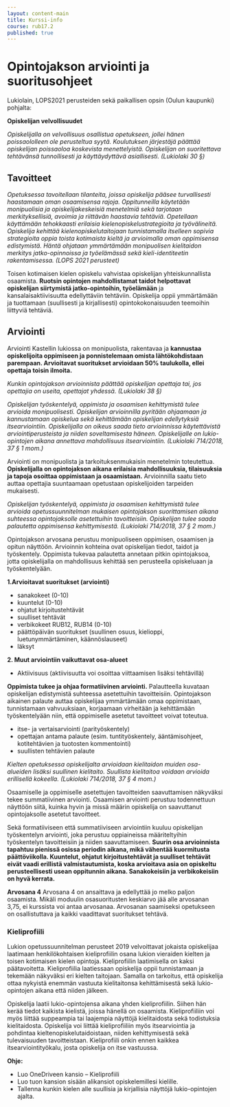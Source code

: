 ```yaml
---
layout: content-main
title: Kurssi-info
course: rub17.2
published: true
---
```

# Opintojakson arviointi ja suoritusohjeet
Lukiolain, LOPS2021 perusteiden sekä paikallisen opsin (Oulun kaupunki) pohjalta:

**Opiskelijan velvollisuudet**

_Opiskelijalla on velvollisuus osallistua opetukseen, jollei hänen poissaololleen ole perusteltua syytä. Koulutuksen järjestäjä päättää opiskelijan poissaoloa koskevista menettelyistä. Opiskelijan on suoritettava tehtävänsä tunnollisesti ja käyttäydyttävä asiallisesti. (Lukiolaki 30 §)_

## Tavoitteet

_Opetuksessa tavoitellaan tilanteita, joissa opiskelija pääsee turvallisesti haastamaan oman osaamisensa rajoja. Oppitunneilla käytetään monipuolisia ja opiskelijakeskeisiä menetelmiä sekä tarjotaan merkityksellisiä, avoimia ja riittävän haastavia tehtäviä. Opetellaan käyttämään tehokkaasti erilaisia kielenopiskelustrategioita ja työvälineitä.
Opiskelija kehittää kielenopiskelutaitojaan tunnistamalla itselleen sopivia strategioita oppia toista kotimaista kieltä ja arvioimalla oman oppimisensa edistymistä. Häntä ohjataan ymmärtämään monipuolisen kielitaidon merkitys jatko-opinnoissa ja työelämässä sekä kieli-identiteetin rakentamisessa. (LOPS 2021 perusteet)_

Toisen kotimaisen kielen opiskelu vahvistaa opiskelijan yhteiskunnallista osaamista. **Ruotsin opintojen mahdollistamat taidot helpottavat opiskelijan siirtymistä jatko-opintoihin, työelämään** ja kansalaisaktiivisuutta edellyttäviin tehtäviin. Opiskelija oppii ymmärtämään ja tuottamaan (suullisesti ja kirjallisesti) opintokokonaisuuden teemoihin liittyviä tehtäviä.

## Arviointi

Arviointi Kastellin lukiossa on monipuolista, rakentavaa ja **kannustaa opiskelijoita oppimiseen ja ponnistelemaan omista lähtökohdistaan parempaan. Arvioitavat suoritukset arvioidaan 50% taulukolla, ellei opettaja toisin ilmoita.**

_Kunkin opintojakson arvioinnista päättää opiskelijan opettaja tai, jos opettajia on useita, opettajat yhdessä. (Lukiolaki 38 §)_

_Opiskelijan työskentelyä, oppimista ja osaamisen kehittymistä tulee arvioida monipuolisesti. Opiskelijan arvioinnilla pyritään ohjaamaan ja kannustamaan opiskelua sekä kehittämään opiskelijan edellytyksiä itsearviointiin. Opiskelijalla on oikeus saada tieto arvioinnissa käytettävistä arviointiperusteista ja niiden soveltamisesta häneen. Opiskelijalle on lukio-opintojen aikana annettava mahdollisuus itsearviointiin. (Lukiolaki 714/2018, 37 § 1 mom.)_

Arviointi on monipuolista ja tarkoituksenmukaisin menetelmin toteutettua. **Opiskelijalla on opintojakson aikana erilaisia mahdollisuuksia, tilaisuuksia ja tapoja osoittaa oppimistaan ja osaamistaan.** Arvioinnilla saatu tieto auttaa opettajia suuntaamaan opetustaan opiskelijoiden tarpeiden mukaisesti.

_Opiskelijan työskentelyä, oppimista ja osaamisen kehittymistä tulee arvioida opetussuunnitelman mukaisen opintojakson suorittamisen aikana suhteessa opintojaksolle asetettuihin tavoitteisiin. Opiskelijan tulee saada palautetta oppimisensa kehittymisestä. (Lukiolaki 714/2018, 37 § 2 mom.)_ 

Opintojakson arvosana perustuu monipuoliseen oppimisen, osaamisen ja opitun näyttöön. Arvioinnin kohteina ovat opiskelijan tiedot, taidot ja työskentely. Oppimista tukevaa palautetta annetaan pitkin opintojaksoa, jotta opiskelijalla on mahdollisuus kehittää sen perusteella opiskeluaan ja työskentelyään.

**1.Arvioitavat suoritukset (arviointi)**

- sanakokeet (0-10)
- kuuntelut (0-10)
- ohjatut kirjoitustehtävät 
- suulliset tehtävät 
- verbikokeet RUB12, RUB14 (0-10)
- päättöpäivän suoritukset (suullinen osuus, kielioppi, luetunymmärtäminen, käännöslauseet)
- läksyt

**2.	Muut arviointiin vaikuttavat osa-alueet**

- Aktiivisuus (aktiivisuutta voi osoittaa viittaamisen lisäksi tehtävillä)
  
**Oppimista tukee ja ohjaa formatiivinen arviointi.** Palautteella kuvataan opiskelijan edistymistä suhteessa asetettuihin tavoitteisiin. Opintojakson aikainen palaute auttaa opiskelijaa ymmärtämään omaa oppimistaan, tunnistamaan vahvuuksiaan, korjaamaan virheitään ja kehittämään työskentelyään niin, että oppimiselle asetetut tavoitteet voivat toteutua.

- itse- ja vertaisarviointi (parityöskentely)
- opettajan antama palaute (esim. tuntityöskentely, ääntämisohjeet, kotitehtävien ja tuotosten kommentointi)
- suullisten tehtävien palaute
  
_Kielten opetuksessa opiskelijalta arvioidaan kielitaidon muiden osa-alueiden lisäksi suullinen kielitaito. Suullista kielitaitoa voidaan arvioida erillisellä kokeella. (Lukiolaki 714/2018, 37 § 4 mom.)_

Osaamiselle ja oppimiselle asetettujen tavoitteiden saavuttamisen näkyväksi tekee summatiivinen arviointi. Osaamisen arviointi perustuu todennettuun näyttöön siitä, kuinka hyvin ja missä määrin opiskelija on saavuttanut opintojaksolle asetetut tavoitteet. 

Sekä formatiiviseen että summatiiviseen arviointiin kuuluu opiskelijan työskentelyn arviointi, joka perustuu oppiaineissa määriteltyihin työskentelyn tavoitteisiin ja niiden saavuttamiseen. **Suurin osa arvioinnista tapahtuu pienissä osissa periodin aikana, mikä vähentää kuormitusta päättöviikolla. Kuuntelut, ohjatut kirjoitustehtävät ja suulliset tehtävät eivät vaadi erillistä valmistautumista, koska arvioitava asia on opiskeltu perusteellisesti usean oppitunnin aikana. Sanakokeisiin ja verbikokeisiin on hyvä kerrata.**

**Arvosana 4**
Arvosana 4 on ansaittava ja edellyttää jo melko paljon osaamista. Mikäli moduulin osasuoritusten keskiarvo jää alle arvosanan 3,75, ei kurssista voi antaa arvosanaa. Arvosanan saamiseksi opetukseen on osallistuttava ja kaikki vaadittavat suoritukset tehtävä.

### Kieliprofiili

Lukion opetussuunnitelman perusteet 2019 velvoittavat jokaista opiskelijaa laatimaan henkilökohtaisen kieliprofiilin osana lukion vieraiden kielten ja toisen kotimaisen kielen opintoja. 
Kieliprofiilin laatimisella on kaksi päätavoitetta. Kieliprofiilia laatiessaan opiskelija oppii tunnistamaan ja tekemään näkyväksi eri kielten taitojaan. Samalla on tarkoitus, että opiskelija ottaa nykyistä enemmän vastuuta kielitaitonsa kehittämisestä sekä lukio-opintojen aikana että niiden jälkeen.

Opiskelija laatii lukio-opintojensa aikana yhden kieliprofiilin. Siihen hän kerää tiedot kaikista kielistä, joissa hänellä on osaamista. Kieliprofiiliin voi myös liittää suppeampia tai laajempia näyttöjä kielitaidosta sekä todistuksia kielitaidosta. Opiskelija voi liittää kieliprofiiliin myös itsearviointia ja pohdintaa kieltenopiskelutaidoistaan, niiden kehittymisestä sekä tulevaisuuden tavoitteistaan. Kieliprofiili onkin ennen kaikkea itsearviointityökalu, josta opiskelija on itse vastuussa.

**Ohje:**

- Luo OneDriveen kansio – Kieliprofiili
- Luo tuon kansion sisään alikansiot opiskelemillesi kielille.
- Tallenna kunkin kielen alle suullisia ja kirjallisia näyttöjä lukio-opintojen ajalta.
